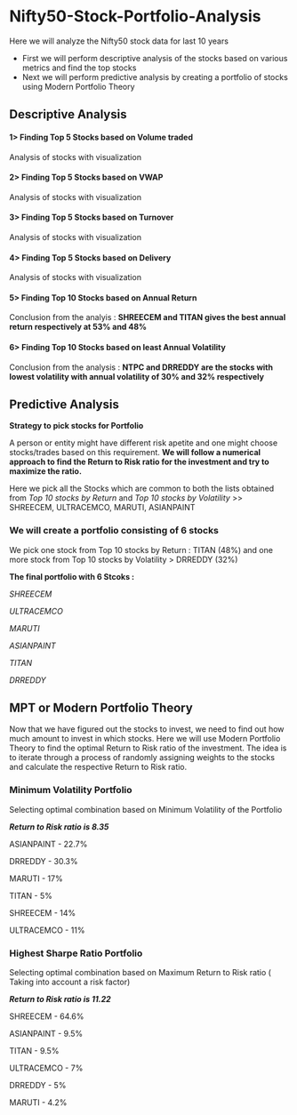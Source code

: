 # Nifty50-Stock-Portfolio-Analysis

Here we will analyze the Nifty50 stock data for last 10 years

- First we will perform descriptive analysis of the stocks based on various metrics and find the top stocks
- Next we will perform predictive analysis by creating a portfolio of stocks using Modern Portfolio Theory

## Descriptive Analysis

#### 1> Finding Top 5 Stocks based on Volume traded
Analysis of stocks with visualization

#### 2> Finding Top 5 Stocks based on VWAP
Analysis of stocks with visualization

#### 3> Finding Top 5 Stocks based on Turnover
Analysis of stocks with visualization

#### 4> Finding Top 5 Stocks based on Delivery
Analysis of stocks with visualization

#### 5> Finding Top 10 Stocks based on Annual Return
Conclusion from the analyis : **SHREECEM and TITAN gives the best annual return respectively at 53% and 48%**

#### 6> Finding Top 10 Stocks based on least Annual Volatility
Conclusion from the analysis : **NTPC and DRREDDY are the stocks with lowest volatility with annual volatility of 30% and 32% respectively**

## Predictive Analysis

**Strategy to pick stocks for Portfolio**

A person or entity might have different risk apetite and one might choose stocks/trades based on this requirement. **We will follow a numerical approach to find the Return to Risk ratio for the investment and try to maximize the ratio.**

Here we pick all the Stocks which are common to both the lists obtained from *Top 10 stocks by Return* and *Top 10 stocks by Volatility* >> SHREECEM, ULTRACEMCO, MARUTI, ASIANPAINT

### We will create a portfolio consisting of 6 stocks

We pick one stock from Top 10 stocks by Return : TITAN (48%) and one more stock from Top 10 stocks by Volatility > DRREDDY (32%)

**The final portfolio with 6 Stcoks :**

*SHREECEM*

*ULTRACEMCO*

*MARUTI*

*ASIANPAINT*

*TITAN*

*DRREDDY*

## MPT or Modern Portfolio Theory
Now that we have figured out the stocks to invest, we need to find out how much amount to invest in which stocks. Here we will use Modern Portfolio Theory to find the optimal Return to Risk ratio of the investment. The idea is to iterate through a process of randomly assigning weights to the stocks and calculate the respective Return to Risk ratio.

### Minimum Volatility Portfolio 

Selecting optimal combination based on Minimum Volatility of the Portfolio

***Return to Risk ratio is 8.35***

ASIANPAINT - 22.7%

DRREDDY - 30.3%

MARUTI - 17%

TITAN - 5%

SHREECEM - 14%

ULTRACEMCO - 11%

### Highest Sharpe Ratio Portfolio

Selecting optimal combination based on Maximum Return to Risk ratio ( Taking into account a risk factor)

***Return to Risk ratio is 11.22***

SHREECEM - 64.6%

ASIANPAINT - 9.5%

TITAN - 9.5%

ULTRACEMCO - 7%

DRREDDY - 5%

MARUTI - 4.2%
